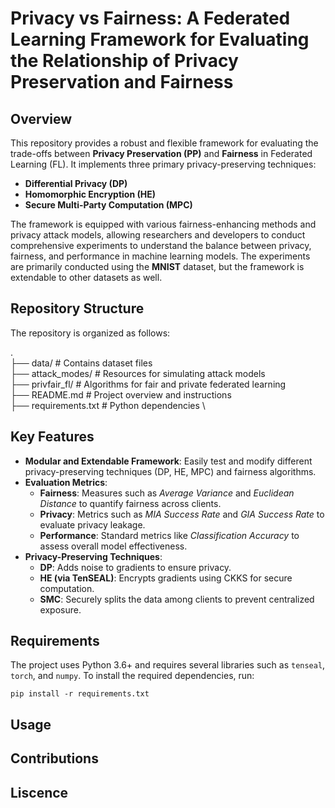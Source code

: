 # Privacy vs Fairness: A Federated Learning Framework for Evaluating the Relationship of Privacy Preservation and Fairness

## Overview

This repository provides a robust and flexible framework for evaluating the trade-offs between **Privacy Preservation (PP)** and **Fairness** in Federated Learning (FL). It implements three primary privacy-preserving techniques:
- **Differential Privacy (DP)**
- **Homomorphic Encryption (HE)**
- **Secure Multi-Party Computation (MPC)**

The framework is equipped with various fairness-enhancing methods and privacy attack models, allowing researchers and developers to conduct comprehensive experiments to understand the balance between privacy, fairness, and performance in machine learning models. The experiments are primarily conducted using the **MNIST** dataset, but the framework is extendable to other datasets as well.

## Repository Structure

The repository is organized as follows:

. \
├── data/                             # Contains dataset files \
├── attack_modes/                     # Resources for simulating attack models \
├── privfair_fl/                    # Algorithms for fair and private federated learning \
├── README.md                         # Project overview and instructions \
├── requirements.txt                  # Python dependencies \



## Key Features

- **Modular and Extendable Framework**: Easily test and modify different privacy-preserving techniques (DP, HE, MPC) and fairness algorithms.
- **Evaluation Metrics**:
  - **Fairness**: Measures such as *Average Variance* and *Euclidean Distance* to quantify fairness across clients.
  - **Privacy**: Metrics such as *MIA Success Rate* and *GIA Success Rate* to evaluate privacy leakage.
  - **Performance**: Standard metrics like *Classification Accuracy* to assess overall model effectiveness.
- **Privacy-Preserving Techniques**: 
  - **DP**: Adds noise to gradients to ensure privacy.
  - **HE (via TenSEAL)**: Encrypts gradients using CKKS for secure computation.
  - **SMC**: Securely splits the data among clients to prevent centralized exposure.

## Requirements

The project uses Python 3.6+ and requires several libraries such as `tenseal`, `torch`, and `numpy`. To install the required dependencies, run:

```
pip install -r requirements.txt
```

## Usage
## Contributions
## Liscence
